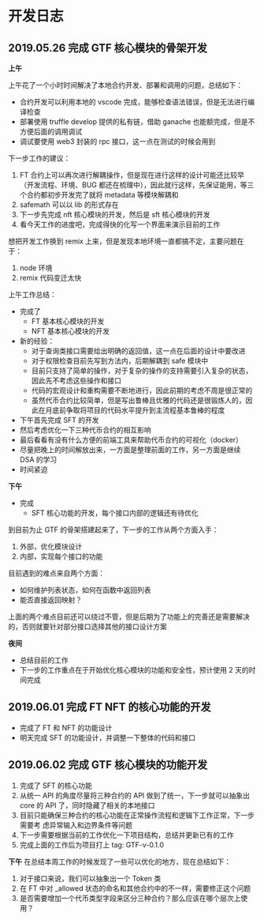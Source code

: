 # 开发日志

## 2019.05.26 完成 GTF 核心模块的骨架开发

**上午**

上午花了一个小时时间解决了本地合约开发、部署和调用的问题，总结如下：

- 合约开发可以利用本地的 vscode 完成，能够检查语法错误，但是无法进行编译检查
- 部署使用 truffle develop 提供的私有链，借助 ganache 也能额完成，但是不方便后面的调用调试
- 调试要使用 web3 封装的 rpc 接口，这一点在测试的时候会用到

下一步工作的建议：

1. FT 合约上可以再次进行解耦操作，但是现在进行这样的设计可能还比较早（开发流程、环境、BUG 都还在梳理中），因此就行这样，先保证能用，等三个合约都初步开发完了就将 metadata 等模块解耦和
2. safemath 可以以 lib 的形式存在
3. 下一步先完成 nft 核心模块的开发，然后是 sft 核心模块的开发
4. 看今天工作的进度吧，完成得快的化写一个界面来演示目前的工作

想把开发工作换到 remix 上来，但是发现本地环境一直都搞不定，主要问题在于：

1. node 环境
2. remix 代码变迁太快

上午工作总结：

- 完成了
  - FT 基本核心模块的开发
  - NFT 基本核心模块的开发
- 新的经验：
  - 对于查询类接口需要给出明确的返回值，这一点在后面的设计中要改进
  - 对于权限检查目前先写到方法内，后期解耦到 safe 模块中
  - 目前只支持了简单的操作，对于复杂的操作的支持需要引入复杂的状态，因此先不考虑这些操作和接口
  - 代码的宏观设计和重构需要不断地进行，因此前期的考虑不周是很正常的
  - 虽然代币合约比较简单，但是写出鲁棒且优雅的代码还是很锻炼人的，因此在月底前争取将项目的代码水平提升到主流程基本鲁棒的程度
- 下午首先完成 SFT 的开发
- 然后考虑优化一下三种代币合约的相互影响
- 最后看看有没有什么方便的前端工具来帮助代币合约的可视化（docker）
- 尽量把晚上的时间解放出来，一方面是整理前面的工作，另一方面是继续 DSA 的学习
- 时间紧迫

**下午**

- 完成
  - SFT 核心功能的开发，每个接口内部的逻辑还有待优化

到目前为止 GTF 的骨架搭建起来了，下一步的工作从两个方面入手：

1. 外部，优化模块设计
2. 内部，实现每个接口的功能

目前遇到的难点来自两个方面：

- 如何维护列表状态，如何在函数中返回列表
- 能否直接返回映射？

上面的两个难点目前还可以绕过不管，但是后期为了功能上的完善还是需要解决的，否则就要针对部分接口选择其他的接口设计方案

**夜间**

- 总结目前的工作
- 下一步的工作重点在于开始优化核心模块的功能和安全性，预计使用 2 天的时间完成

## 2019.06.01 完成 FT NFT 的核心功能的开发

- 完成了 FT 和 NFT 的功能设计
- 明天完成 SFT 的功能设计，并调整一下整体的代码和接口

## 2019.06.02 完成 GTF 核心模块的功能开发

1. 完成了 SFT 的核心功能
2. 从统一 API 的角度尽量将三种合约的 API 做到了统一，下一步就可以抽象出 core  的 API 了，同时隐藏了相关的本地接口
3. 目前只能确保三种合约的核心功能在正常操作流程和逻辑下工作正常，下一步需要考 虑异常输入和边界条件等问题
4. 下一步需要根据当前的工作优化一下项目结构，总结并更新已有的工作
5. 完成上面的工作后为项目打上 tag: GTF-v-0.1.0

**下午**
在总结本周工作的时候发现了一些可以优化的地方，现在总结如下：
1. 对于接口来说，我们可以抽象出一个 Token 类
2. 在 FT 中对 _allowed 状态的命名和其他合约中的不一样，需要修正这个问题
3. 是否需要增加一个代币类型字段来区分三种合约？那么应该在哪个层次上使用？